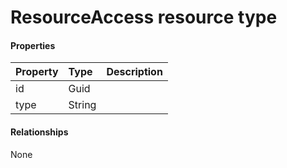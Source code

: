 # ResourceAccess resource type



#### Properties
| Property	   | Type	|Description|
|:---------------|:--------|:----------|
|id|Guid||
|type|String||

#### Relationships
None

